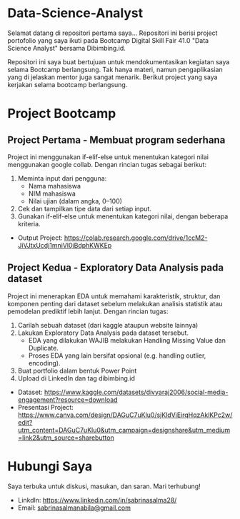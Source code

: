 # Data-Science-Analyst
Selamat datang di repositori pertama saya...
Repositori ini berisi project portofolio yang saya ikuti pada Bootcamp Digital Skill Fair 41.0 "Data Science Analyst" bersama Dibimbing.id.

Repositori ini saya buat bertujuan untuk mendokumentasikan kegiatan saya selama Bootcamp berlangsung. Tak hanya materi, namun pengaplikasian yang di jelaskan mentor juga sangat menarik. Berikut project yang saya kerjakan selama bootcamp berlangsung.

# Project Bootcamp
## Project Pertama - Membuat program sederhana

Project ini menggunakan if-elif-else untuk menentukan kategori nilai menggunakan google collab. Dengan rincian tugas sebagai berikut:
1. Meminta input dari pengguna:
   - Nama mahasiswa
   - NIM mahasiswa
   - Nilai ujian (dalam angka, 0–100)
2. Cek dan tampilkan tipe data dari setiap input.
3. Gunakan if-elif-else untuk menentukan kategori nilai, dengan beberapa kriteria.

- Output Project: https://colab.research.google.com/drive/1ccM2-JiVJtxUcdj1mniVl0jBdphKWKEp

## Project Kedua - Exploratory Data Analysis pada dataset

Project ini menerapkan EDA untuk memahami karakteristik, struktur, dan komponen penting dari dataset sebelum melakukan analisis statistik atau pemodelan prediktif lebih lanjut. Dengan rincian tugas:
1. Carilah sebuah dataset (dari kaggle ataupun website lainnya)
2. Lakukan Exploratory Data Analysis pada dataset tersebut.
   - EDA yang dilakukan WAJIB melakukan Handling Missing Value dan Duplicate.
   - Proses EDA yang lain bersifat opsional (e.g. handling outlier, encoding).
3. Buat portfolio dalam bentuk Power Point
4. Upload di LinkedIn dan tag dibimbing.id

- Dataset: https://www.kaggle.com/datasets/divyaraj2006/social-media-engagement?resource=download
- Presentasi Project: https://www.canva.com/design/DAGuC7uKlu0/sjKldViEirqHqzAklKPc2w/edit?utm_content=DAGuC7uKlu0&utm_campaign=designshare&utm_medium=link2&utm_source=sharebutton

# Hubungi Saya

Saya terbuka untuk diskusi, masukan, dan saran. Mari terhubung!
- Linkdln: https://www.linkedin.com/in/sabrinasalma28/
- Email: sabrinasalmanabila@gmail.com
  

